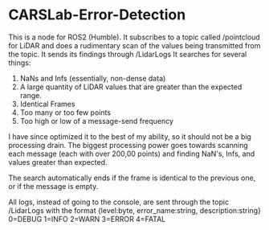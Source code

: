 # CARSLab-Error-Detection

This is a node for ROS2 (Humble). It subscribes to a topic called /pointcloud for LiDAR and does a rudimentary scan of the values being transmitted from the topic. It sends its findings through /LidarLogs
It searches for several things:
1. NaNs and Infs (essentially, non-dense data)
2. A large quantity of LiDAR values that are greater than the expected range.
3. Identical Frames
4. Too many or too few points
5. Too high or low of a message-send frequency

I have since optimized it to the best of my ability, so it should not be a big processing drain. The biggest processing power goes towards scanning each message (each with over 200,00 points) and finding NaN's, Infs, and values greater than expected.

The search automatically ends if the frame is identical to the previous one, or if the message is empty.

All logs, instead of going to the console, are sent through the topic /LidarLogs   with the format {level:byte, error_name:string, description:string}
0=DEBUG
1=INFO
2=WARN
3=ERROR
4=FATAL
